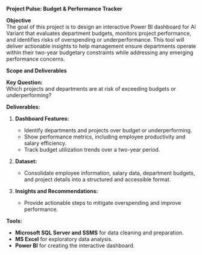 **Project Pulse: Budget & Performance Tracker**

**Objective**  
The goal of this project is to design an interactive Power BI dashboard for AI Variant that evaluates department budgets, monitors project performance, and identifies risks of overspending or underperformance. This tool will deliver actionable insights to help management ensure departments operate within their two-year budgetary constraints while addressing any emerging performance concerns.  

**Scope and Deliverables**  

**Key Question:**  
Which projects and departments are at risk of exceeding budgets or underperforming?  

**Deliverables:**  
1. **Dashboard Features:**  
   - Identify departments and projects over budget or underperforming.  
   - Show performance metrics, including employee productivity and salary efficiency.  
   - Track budget utilization trends over a two-year period.  

2. **Dataset:**  
   - Consolidate employee information, salary data, department budgets, and project details into a structured and accessible format.  

3. **Insights and Recommendations:**  
   - Provide actionable steps to mitigate overspending and improve performance.  

**Tools:**  
- **Microsoft SQL Server and SSMS** for data cleaning and preparation.  
- **MS Excel** for exploratory data analysis.  
- **Power BI** for creating the interactive dashboard.  
